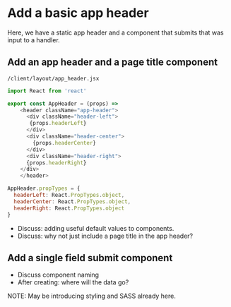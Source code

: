 # Add a basic app header

Here, we have a static app header and a component that submits that was input to a handler.

## Add an app header and a page title component

``` /client/layout/app_header.jsx ```

```js
import React from 'react'

export const AppHeader = (props) => 
	<header className="app-header">
	  <div className="header-left">
	   {props.headerLeft}
	  </div>
	  <div className="header-center">
	    {props.headerCenter}
	  </div>
	  <div className="header-right">
      {props.headerRight}
    </div>
	</header>

AppHeader.propTypes = {
  headerLeft: React.PropTypes.object,
  headerCenter: React.PropTypes.object,
  headerRight: React.PropTypes.object
}
```

- Discuss: adding useful default values to components.
- Discuss: why not just include a page title in the app header?

## Add a single field submit component
- Discuss component naming
- After creating: where will the data go?

NOTE: May be introducing styling and SASS already here.


